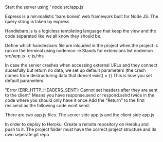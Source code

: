 Start the server using ' node src/app.js'

Express is a minimalistic 'bare bones' web framework built for Node JS.
The query string is taken by express

Handlebars.js is a logicless templating language that keep the view and the code separated like we all know they should be.

Define which handlesbars file are inlcuded in the project when the project is run on the terminal using nodemon
-e Stands for extensions list
nodemon src/app.js -e js,hbs

In case the server crashes when accessing external URLs and they connect sucesfully but return no data, we set up default parameters (the crash comes from destructuring data that doesnt exist) 
= {}  This is how you set default parameters

"Error [ERR_HTTP_HEADERS_SENT]: Cannot set headers after they are sent to the client"
Means you have response.send or respond.send twice in the code where you should only have it once
Add the "Return" to the first res.send as the following code wont send.

There are two app.js files. The server side app.js and the client side app.js

In order to deploy to Heroku, Create a remote repository on Heroku and push to it. 
The project folder must have the correct project structure and its own seperate git repo